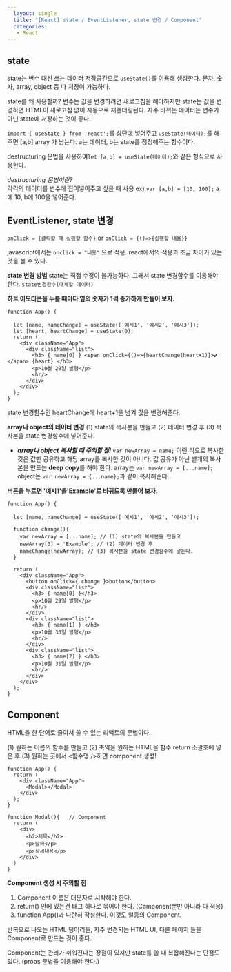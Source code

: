 ```yaml
---
  layout: single
  title: "[React] state / EventListener, state 변경 / Component"
  categories:
   - React
---
```


## state

state는 변수 대신 쓰는 데이터 저장공간으로 `useState()`를 이용해 생성한다. 문자, 숫자, array, object 등 다 저장이 가능하다.

state를 왜 사용할까? 변수는 값을 변경하려면 새로고침을 해야하지만 state는 값을 변경하면 HTML이 새로고침 없이 자동으로 재렌더링된다. 자주 바뀌는 데이터는 변수가 아닌 state에 저장하는 것이 좋다.

`import { useState } from 'react';`를 상단에 넣어주고  `useState(데이터);`를 해주면 [a,b] array 가 남는다. a는 데이터, b는 state를 정정해주는 함수이다. 

destructuring 문법을 사용하여`let [a,b] = useState(데이터);`와 같은 형식으로 사용한다.

*destructuring 문법이란?*  
	각각의 데이터를 변수에 집어넣어주고 싶을 때 사용
	ex) `var [a,b] = [10, 100];`  a에 10, b에 100을 넣어준다. 

## EventListener, state 변경

`onClick = {클릭할 때 실행할 함수}` or `onClick = {()=>{실행할 내용}}`

javascript에서는 `onclick = "내용"` 으로 적용. react에서의 적용과 조금 차이가 있는 것을 볼 수 있다.

**state 변경 방법** 
state는 직접 수정이 불가능하다. 그래서 state 변경함수를 이용해야 한다. `state변경함수(대체할 데이터)`

**하트 이모티콘을 누를 때마다 옆의 숫자가 1씩 증가하게 만들어 보자.**

```react
function App() {

  let [name, nameChange] = useState(['예시1', '예시2', '예시3']);
  let [heart, heartChange] = useState(0);
  return (
    <div className="App">
      <div className="list">
        <h3> { name[0] } <span onClick={()=>{heartChange(heart+1)}>💕</span> {heart} </h3>
        <p>10월 29일 발행</p>
        <hr/>
      </div>
    </div>
  );
}

```

state 변경함수인 heartChange에 heart+1을 넘겨 값을 변경해준다.

**array나 object의 데이터 변경**
 (1) state의 복사본을 만들고 (2) 데이터 변경 후 (3) 복사본을 state 변경함수에 넣어준다. 

* __*array나 object 복사할 때 주의할 점!*__  `var newArray = name;` 이런 식으로 복사한 것은 값만 공유하고 해당 array를 복사한 것이 아니다. 값 공유가 아닌 별개의 복사본을 만드는 **deep copy**를 해야 한다. array는  `var newArray = [...name];`  object는 `var newArray = {...name};`과 같이 복사해준다.



**버튼을 누르면 '예시1'을'Example'로 바뀌도록 만들어 보자.**

```react
function App() {

  let [name, nameChange] = useState(['예시1', '예시2', '예시3']);
  
  function change(){
    var newArray = [...name]; // (1) state의 복사본을 만들고
    newArray[0] = 'Example'; // (2) 데이터 변경 후
    nameChange(newArray); // (3) 복사본을 state 변경함수에 넣는다.
  }
    
  return (
    <div className="App">
      <button onClick={ change }>button</button>
      <div className="list">
        <h3> { name[0] }</h3>
        <p>10월 29일 발행</p>
        <hr/>
      </div>
      <div className="list">
        <h3> { name[1] } </h3>
        <p>10월 30일 발행</p>
        <hr/>
      </div>
      <div className="list">
        <h3> { name[2] } </h3>
        <p>10월 31일 발행</p>
        <hr/>
      </div>
    </div>
  );
}
```

## Component

HTML을 한 단어로 줄여서 쓸 수 있는 리액트의 문법이다.

(1) 원하는 이름의 함수를 만들고 (2) 축약을 원하는 HTML을 함수 return 소괄호에 넣은 후 (3) 원하는 곳에서 <함수명 />하면 component 생성!

```react
function App() {
  return (
    <div className="App">
      <Modal></Modal>
    </div>
  );
}

function Modal(){   // Component
  return (
    <div>
      <h2>제목</h2>
      <p>날짜</p>
      <p>상세내용</p>
    </div>
  )
}
```



**Component 생성 시 주의할 점**  

1. Component 이름은 대문자로 시작해야 한다. 
2. return() 안에 있는건 태그 하나로 묶어야 한다. (Component뿐만 아니라 다 적용) 
3. function App()과 나란히 작성한다. 이것도 일종의 Component.

반복으로 나오는 HTML 덩어리들, 자주 변경되는 HTML UI, 다른 페이지 들을 Component로 만드는 것이 좋다.

Component는 관리가 쉬워진다는 장점이 있지만 state를 쓸 때 복잡해진다는 단점도 있다. (props 문법을 이용해야 한다.)